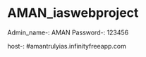 # AMAN_iaswebproject

Admin_name-: AMAN
Password-: 123456


host-: #amantrulyias.infinityfreeapp.com
